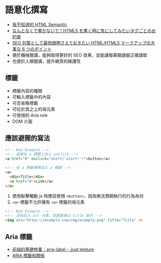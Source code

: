 # 語意化撰寫

- [我不知道的 HTML Semantic](https://w3c.hexschool.com/blog/989672eb)
- [なんとなくで書かないで！HTML5 を書く時に気にしてみたいタグごとのお約束](https://qiita.com/mikimhk/items/05b303d932093eb4c0d1)
- [SEO 対策として最低限押さえておきたい HTML/HTML5 マークアップの大事な 6 つのポイント](https://creive.me/archives/8814)
- 便於機械閱讀，能夠取得更好的 SEO 效果，並能讓螢幕閱讀器正確讀取
- 也便於人類閱讀，提升網頁的維護性

## 標籤

- 標籤內容的種類
- 可輸入標籤中的內容
- 可否省略標籤
- 可位於其之上的母元素
- 可使用的 Aria role
- DOM 介面

## 應該避開的寫法

```html
<!-- Bad Example -->
<!-- 直接在 a 標籤上加上 onclick -->
<a href="#" onclick="alert('alert!')">button</a>

<!-- 在 a 標籤裡再加入 a 標籤 -->
<a>
  <div>Title</div>
  <a href="#">Link</a>
</a>
```

1. 使用點擊觸動 js 時應該使用 `<button>`，因為無法預期執行的行為為何
2. `<a>` 標籤不允許擁有 `<a>` 標籤的母元素

```html
<!-- Bad Example -->
<!-- 沒有加入 alt 元素，試圖直接以 title 取代 -->
<img src="https://example.com/img/example.png" title="Title" />
```

## Aria 標籤

- [前端的基礎修養：aria-label - Just lepture](https://lepture.com/zh/2015/fe-aria-label)
- [ARIA 標籤和關係](https://developers.google.com/web/fundamentals/accessibility/semantics-aria/aria-labels-and-relationships?hl=zh-tw)
